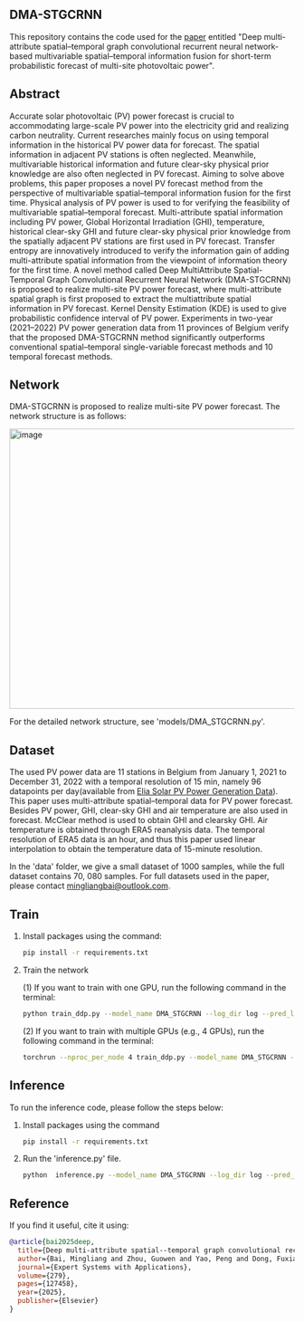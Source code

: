 DMA-STGCRNN
---
This repository contains the code used for the [paper](https://www.sciencedirect.com/science/article/abs/pii/S0957417425010802) entitled "Deep multi-attribute spatial–temporal graph convolutional recurrent neural
network-based multivariable spatial–temporal information fusion for short-term probabilistic forecast of multi-site photovoltaic power".

Abstract
---
Accurate solar photovoltaic (PV) power forecast is crucial to accommodating large-scale PV power into the electricity grid and realizing carbon neutrality. Current researches mainly focus on using temporal information in
the historical PV power data for forecast. The spatial information in adjacent PV stations is often neglected. Meanwhile, multivariable historical information and future clear-sky physical prior knowledge are also often
neglected in PV forecast. Aiming to solve above problems, this paper proposes a novel PV forecast method from the perspective of multivariable spatial–temporal information fusion for the first time. Physical analysis of PV
power is used to for verifying the feasibility of multivariable spatial–temporal forecast. Multi-attribute spatial information including PV power, Global Horizontal Irradiation (GHI), temperature, historical clear-sky GHI and
future clear-sky physical prior knowledge from the spatially adjacent PV stations are first used in PV forecast. Transfer entropy are innovatively introduced to verify the information gain of adding multi-attribute spatial
information from the viewpoint of information theory for the first time. A novel method called Deep MultiAttribute Spatial-Temporal Graph Convolutional Recurrent Neural Network (DMA-STGCRNN) is proposed to realize multi-site PV power forecast, where multi-attribute spatial graph is first proposed to extract the multiattribute spatial information in PV forecast. Kernel Density Estimation (KDE) is used to give probabilistic confidence interval of PV power. Experiments in two-year (2021–2022) PV power generation data from 11 provinces of Belgium verify that the proposed DMA-STGCRNN method significantly outperforms conventional spatial–temporal single-variable forecast methods and 10 temporal forecast methods.

Network
---
DMA-STGCRNN is proposed to realize multi-site PV power forecast. The network structure is as follows:

<img width="691" height="495" alt="image" src="https://github.com/user-attachments/assets/032a64f5-87e7-4f2f-a6cd-d2b3ce06d4e7" />

For the detailed network structure, see 'models/DMA_STGCRNN.py'.

Dataset
---
The used PV power data are 11 stations in Belgium from January 1, 2021 to December 31, 2022 with a temporal resolution of 15 min, namely 96 datapoints per day(available from [Elia Solar PV Power Generation Data](https://www.elia.be/en/grid-data/power-generation/solar-pv-powergeneration-data)). This paper uses multi-attribute spatial–temporal data for PV power forecast. Besides PV power, GHI, clear-sky GHI and air temperature are also used in forecast. McClear method is used to obtain GHI and clearsky GHI. Air temperature is obtained through ERA5 reanalysis data. The temporal resolution of ERA5 data is an hour, and thus this paper used linear interpolation to obtain the temperature data of 15-minute resolution.  

In the 'data' folder, we give a small dataset of 1000 samples, while the full dataset contains 70, 080 samples. For full datasets used in the paper, please contact mingliangbai@outlook.com. 

Train
---
1. Install packages using the command:
   ```bash
   pip install -r requirements.txt
2. Train the network
   
   (1) If you want to train with one GPU, run the following command in the terminal: 
   ```bash
   python train_ddp.py --model_name DMA_STGCRNN --log_dir log --pred_len 16 --learning_rate 0.002 --hidden_num 240 --batch_size 512 --epoch 1000 --lrDecay 0.98 --ddp_training 'False'
   ```
   (2) If you want to train with multiple GPUs (e.g., 4 GPUs), run the following command in the terminal:
   ```bash
   torchrun --nproc_per_node 4 train_ddp.py --model_name DMA_STGCRNN --log_dir log --pred_len 16 --learning_rate 0.002 --hidden_num 240 --batch_size 512 --epoch 1000 --lrDecay 0.98 --ddp_training 'True'
   ```
Inference
---
To run the inference code, please follow the steps below:

1. Install packages using the command
   ```bash
   pip install -r requirements.txt
2. Run the 'inference.py' file.
   ```bash
   python  inference.py --model_name DMA_STGCRNN --log_dir log --pred_len 16 --hidden_num 240

Reference
---
If you find it useful, cite it using:

```bibtex
@article{bai2025deep,
  title={Deep multi-attribute spatial--temporal graph convolutional recurrent neural network-based multivariable spatial--temporal information fusion for short-term probabilistic forecast of multi-site photovoltaic power},
  author={Bai, Mingliang and Zhou, Guowen and Yao, Peng and Dong, Fuxiang and Chen, Yunxiao and Zhou, Zhihao and Yang, Xusheng and Liu, Jinfu and Yu, Daren},
  journal={Expert Systems with Applications},
  volume={279},
  pages={127458},
  year={2025},
  publisher={Elsevier}
}
